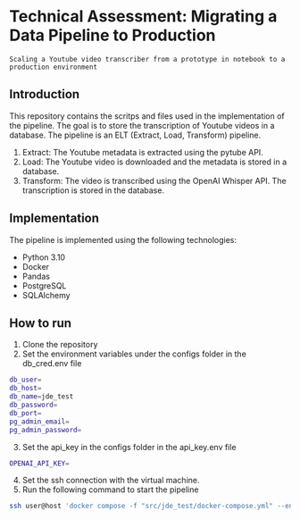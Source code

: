 # Technical Assessment: Migrating a Data Pipeline to Production
```
Scaling a Youtube video transcriber from a prototype in notebook to a production environment
```
## Introduction

This repository contains the scritps and files used in the implementation of the pipeline. The goal is to store the transcription of Youtube videos in a database. The pipeline is an ELT (Extract, Load, Transform) pipeline.
1. Extract: The Youtube metadata is extracted using the pytube API.
2. Load: The Youtube video is downloaded and the metadata is stored in a database.
3. Transform: The video is transcribed using the OpenAI Whisper API. The transcription is stored in the database.

## Implementation

The pipeline is implemented using the following technologies:
- Python 3.10
- Docker
- Pandas
- PostgreSQL
- SQLAlchemy

## How to run

1. Clone the repository
2. Set the environment variables under the configs folder in the db_cred.env file
```bash
db_user=
db_host=
db_name=jde_test
db_password=
db_port=
pg_admin_email=
pg_admin_password=
```
3. Set the api_key in the configs folder in the api_key.env file
```bash
OPENAI_API_KEY=
```
4. Set the ssh connection with the virtual machine.
5. Run the following command to start the pipeline
```bash
ssh user@host 'docker compose -f "src/jde_test/docker-compose.yml" --env-file=src/jde_test/configs/db_creds.env up -d --build'
```